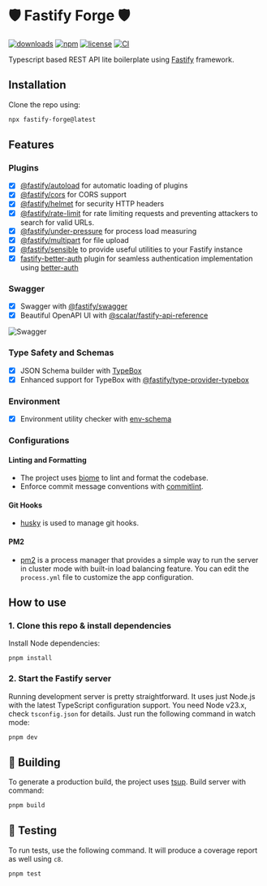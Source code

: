 
# 🛡️ Fastify Forge 🛡️

[![downloads](https://img.shields.io/npm/dt/fastify-forge)](https://www.npmjs.com/package/fastify-forge)
[![npm](https://img.shields.io/npm/v/fastify-forge)](https://www.npmjs.com/package/fastify-forge)
[![license](https://img.shields.io/github/license/flaviodelgrosso/fastify-forge)](https://img.shields.io/github/license/flaviodelgrosso/fastify-forge)
[![CI](https://github.com/flaviodelgrosso/fastify-forge/actions/workflows/ci.yaml/badge.svg?branch=master)](https://github.com/flaviodelgrosso/fastify-forge/actions/workflows/ci.yaml)

Typescript based REST API lite boilerplate using [Fastify](https://fastify.dev/) framework.

## Installation

Clone the repo using:

```sh
npx fastify-forge@latest
```

## Features

### Plugins

- [x] [@fastify/autoload](https://www.npmjs.com/package/@fastify/autoload) for automatic loading of plugins
- [x] [@fastify/cors](https://www.npmjs.com/package/@fastify/cors) for CORS support
- [x] [@fastify/helmet](https://www.npmjs.com/package/@fastify/helmet) for security HTTP headers
- [x] [@fastify/rate-limit](https://www.npmjs.com/package/@fastify/rate-limit) for rate limiting requests and preventing attackers to search for valid URLs.
- [x] [@fastify/under-pressure](https://www.npmjs.com/package/@fastify/under-pressure) for process load measuring
- [x] [@fastify/multipart](https://www.npmjs.com/package/@fastify/multipart) for file upload
- [x] [@fastify/sensible](https://www.npmjs.com/package/@fastify/sensible) to provide useful utilities to your Fastify instance
- [x] [fastify-better-auth](https://www.npmjs.com/package/fastify-better-auth) plugin for seamless authentication implementation using [better-auth](https://www.npmjs.com/package/better-auth)
  
### Swagger

- [x] Swagger with [@fastify/swagger](https://www.npmjs.com/package/@fastify/swagger)
- [x] Beautiful OpenAPI UI with [@scalar/fastify-api-reference](https://www.npmjs.com/package/@scalar/fastify-api-reference)

![Swagger](https://github.com/user-attachments/assets/0a7a7225-1914-4b53-b199-3b10c91ef65a)

### Type Safety and Schemas

- [x] JSON Schema builder with [TypeBox](https://www.npmjs.com/package/@sinclair/typebox)
- [x] Enhanced support for TypeBox with [@fastify/type-provider-typebox](https://www.npmjs.com/package/@fastify/type-provider-typebox)

### Environment

- [x] Environment utility checker with [env-schema](https://www.npmjs.com/package/env-schema)

### Configurations

#### Linting and Formatting

- The project uses [biome](https://biomejs.dev/) to lint and format the codebase.
- Enforce commit message conventions with [commitlint](https://www.npmjs.com/package/@commitlint/cli).

#### Git Hooks

- [husky](https://www.npmjs.com/package/husky) is used to manage git hooks.

#### PM2

- [pm2](https://www.npmjs.com/package/pm2) is a process manager that provides a simple way to run the server in cluster mode with built-in load balancing feature. You can edit the `process.yml` file to customize the app configuration.

## How to use

### 1. Clone this repo & install dependencies

Install Node dependencies:

`pnpm install`

### 2. Start the Fastify server

Running development server is pretty straightforward. It uses just Node.js with the latest TypeScript configuration support. You need Node v23.x, check `tsconfig.json` for details. Just run the following command in watch mode:

```sh
pnpm dev
```

## 🚀 Building

To generate a production build, the project uses [tsup](https://github.com/egoist/tsup). Build server with command:

```sh
pnpm build
```

## 🧪 Testing

To run tests, use the following command. It will produce a coverage report as well using `c8`.

```sh
pnpm test
```
